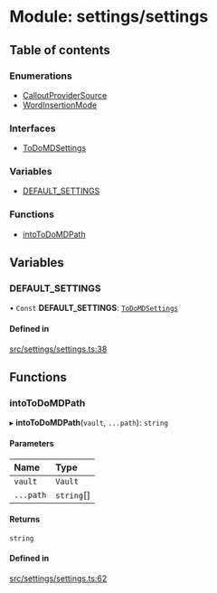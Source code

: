 # Module: settings/settings

## Table of contents

### Enumerations

- [CalloutProviderSource](../wiki/settings.settings.CalloutProviderSource)
- [WordInsertionMode](../wiki/settings.settings.WordInsertionMode)

### Interfaces

- [ToDoMDSettings](../wiki/settings.settings.ToDoMDSettings)

### Variables

- [DEFAULT\_SETTINGS](../wiki/settings.settings#default_settings)

### Functions

- [intoToDoMDPath](../wiki/settings.settings#intotodomdpath)

## Variables

### DEFAULT\_SETTINGS

• `Const` **DEFAULT\_SETTINGS**: [`ToDoMDSettings`](../wiki/settings.settings.ToDoMDSettings)

#### Defined in

[src/settings/settings.ts:38](https://github.com/MsgtGreer/ToDoMD/blob/c649f42/src/settings/settings.ts#L38)

## Functions

### intoToDoMDPath

▸ **intoToDoMDPath**(`vault`, `...path`): `string`

#### Parameters

| Name | Type |
| :------ | :------ |
| `vault` | `Vault` |
| `...path` | `string`[] |

#### Returns

`string`

#### Defined in

[src/settings/settings.ts:62](https://github.com/MsgtGreer/ToDoMD/blob/c649f42/src/settings/settings.ts#L62)
